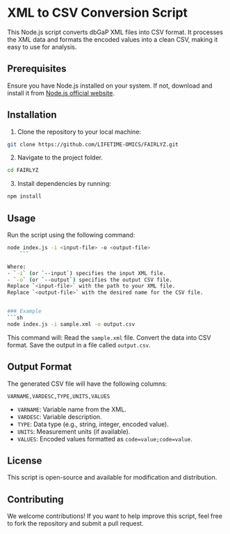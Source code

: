 # XML to CSV Conversion Script

This Node.js script converts dbGaP XML files into CSV format. It processes the XML data and formats the encoded values into a clean CSV, making it easy to use for analysis.

## Prerequisites

Ensure you have Node.js installed on your system. If not, download and install it from [Node.js official website](https://nodejs.org/).

## Installation

1. Clone the repository to your local machine:   
```sh   
git clone https://github.com/LIFETIME-OMICS/FAIRLYZ.git  
 ```
2. Navigate to the project folder.
 ```bash
cd FAIRLYZ 
  ```
3. Install dependencies by running:
 ```bash
 npm install
   ```


## Usage

Run the script using the following command:
 ```bash
 node index.js -i <input-file> -o <output-file>
     ```

Where:
- `-i` (or `--input`) specifies the input XML file.
- `-o` (or `--output`) specifies the output CSV file.
Replace `<input-file>` with the path to your XML file.
Replace `<output-file>` with the desired name for the CSV file.


### Example
```sh
node index.js -i sample.xml -o output.csv
```
This command will:
Read the `sample.xml` file.
Convert the data into CSV format.
Save the output in a file called `output.csv`.


## Output Format
The generated CSV file will have the following columns:
```
VARNAME,VARDESC,TYPE,UNITS,VALUES
```
- `VARNAME`: Variable name from the XML.
- `VARDESC`: Variable description.
- `TYPE`: Data type (e.g., string, integer, encoded value).
- `UNITS`: Measurement units (if available).
- `VALUES`: Encoded values formatted as `code=value;code=value`.

## License
This script is open-source and available for modification and distribution.

## Contributing
We welcome contributions! If you want to help improve this script, feel free to fork the repository and submit a pull request.

